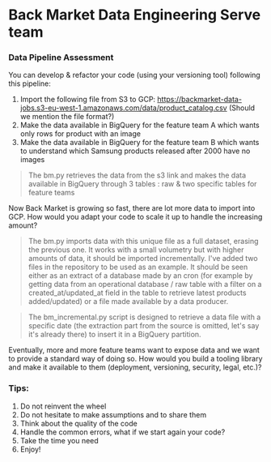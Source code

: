 # Back Market Data Engineering Serve team

### Data Pipeline Assessment
You can develop & refactor your code (using your versioning tool) following this pipeline:
1. Import the following file from S3 to GCP:  https://backmarket-data-jobs.s3-eu-west-1.amazonaws.com/data/product_catalog.csv (Should we mention the file format?)
2. Make the data available in BigQuery for the feature team A which wants only rows for product with an image
3. Make the data available in BigQuery for the feature team B which wants to understand which Samsung products released after 2000 have no images 

>The bm.py retrieves the data from the s3 link and makes the data available in BigQuery through 3 tables : raw & two specific tables for feature teams

Now Back Market is growing so fast, there are lot more data to import into GCP. How would you adapt your code to scale it up to handle the increasing amount?  

>The bm.py imports data with this unique file as a full dataset, erasing the previous one. It works with a small volumetry but with higher amounts of data, it should be imported incrementally.
>I've added two files in the repository to be used as an example. It should be seen either as an extract of a database made by an cron 
>(for example by getting data from an operational database / raw table with a filter on a created_at/updated_at field in the table to retrieve latest products added/updated) or a file made available by a data producer.

>The bm_incremental.py script is designed to retrieve a data file with a specific date (the extraction part from the source is omitted, let's say it's already there) to insert it in a BigQuery partition.

Eventually, more and more feature teams want to expose data and we want to provide a standard way of doing so. How would you build a tooling library and make it available to them (deployment, versioning, security, legal, etc.)?


### Tips:
1. Do not reinvent the wheel
2. Do not hesitate to make assumptions and to share them
3. Think about the quality of the code
4. Handle the common errors, what if we start again your code?
5. Take the time you need
6. Enjoy!